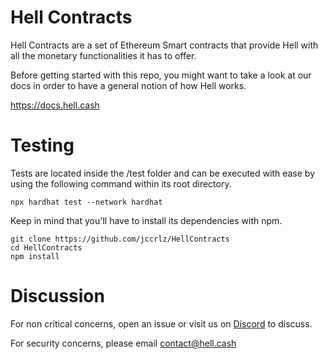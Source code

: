 # Hell Contracts

Hell Contracts are a set of Ethereum Smart contracts that provide Hell with all the monetary functionalities it has to offer.

Before getting started with this repo, you might want to take a look at our docs in order to have a general notion of how Hell works.

https://docs.hell.cash

# Testing

Tests are located inside the /test folder and can be executed with ease by using the following command within its root directory. 

```
npx hardhat test --network hardhat
```

Keep in mind that you'll have to install its dependencies with npm.

```
git clone https://github.com/jccrlz/HellContracts
cd HellContracts
npm install
```

# Discussion

For non critical concerns, open an issue or visit us on [Discord](https://discord.com/invite/M9tv2pvhNs) to discuss.

For security concerns, please email <contact@hell.cash>
